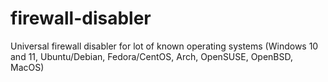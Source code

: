 # firewall-disabler
Universal firewall disabler for lot of known operating systems (Windows 10 and 11, Ubuntu/Debian, Fedora/CentOS, Arch, OpenSUSE, OpenBSD, MacOS)
